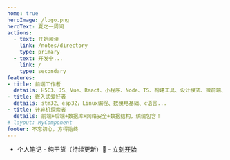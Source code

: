 ```yaml
---
home: true
heroImage: /logo.png
heroText: 夏之一周间
actions:
  - text: 开始阅读
    link: /notes/directory
    type: primary
  - text: 开发中...
    link: /
    type: secondary
features:
- title: 前端工作者
  details: H5C3、JS、Vue、React、小程序、Node、TS、构建工具、设计模式、微前端、前沿概念...
- title: 嵌入式爱好者
  details: stm32、esp32，Linux编程、数模电基础、c语言...
- title: 计算机探索者
  details: 前端+后端+数据库+网络安全+数据结构，统统包含！
# layout: MyComponent
footer: 不忘初心，方得始终
---
```


<!-- <MyComponent/> -->


- 个人笔记 - 纯干货（持续更新）:100: - 
[ 立刻开始 ](https://wuzhongtian.vercel.app/)